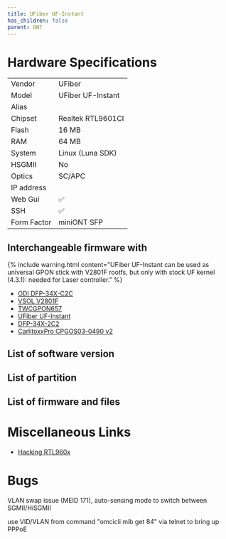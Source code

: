 ```yaml
---
title: UFiber UF-Instant
has_children: false
parent: ONT
---
```


# Hardware Specifications

|             |                   |
| ----------- | ----------------- |
| Vendor      | UFiber            |
| Model       | UFiber UF-Instant |
| Alias       |                   |
| Chipset     | Realtek RTL9601CI |
| Flash       | 16 MB             |
| RAM         | 64 MB             |
| System      | Linux (Luna SDK)  |
| HSGMII      | No                |
| Optics      | SC/APC            |
| IP address  |                   |
| Web Gui     | ✅                |
| SSH         | ✅                |
| Form Factor | miniONT SFP       |

## Interchangeable firmware with

{% include warning.html content="UFiber UF-Instant can be used as universal GPON stick with V2801F rootfs, but only with stock UF kernel (4.3.1): needed for Laser controller." %}


- [ODI DFP-34X-C2C](ont-ODI-DFP-34X-C2C)
- [VSOL V2801F](ont-vsol-V2801F)
- [TWCGPON657](ont-TWCGPON657)
- [UFiber UF-Instant](ont-UFiber-UF-Instant) 
- [DFP-34X-2C2](ont-DFP-34X-2C2)
- [CarlitoxxPro CPGOS03-0490 v2](ont-CarlitoxxPro-CPGOS03-0490-v2)

## List of software version
## List of partition
## List of firmware and files
# Miscellaneous Links

- [Hacking RTL960x](https://github.com/Anime4000/RTL960x)

# Bugs

VLAN swap issue (MEID 171), auto-sensing mode to switch between SGMII/HiSGMII

use VID/VLAN from command "omcicli mib get 84" via telnet to bring up PPPoE

